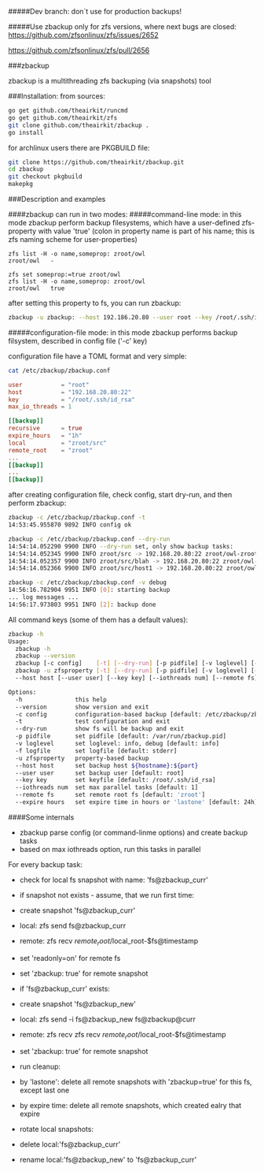 #####Dev branch: don`t use for production backups!

#####Use zbackup only for zfs versions, where next bugs are closed:
https://github.com/zfsonlinux/zfs/issues/2652

https://github.com/zfsonlinux/zfs/pull/2656

###zbackup

zbackup is a multithreading zfs backuping (via snapshots) tool


###Installation:
from sources:
```bash
go get github.com/theairkit/runcmd
go get github.com/theairkit/zfs
git clone github.com/theairkit/zbackup .
go install
```

for archlinux users there are PKGBUILD file:
```bash
git clone https://github.com/theairkit/zbackup.git
cd zbackup
git checkout pkgbuild
makepkg
```

###Description and examples

####zbackup can run in two modes:
#####command-line mode:
in this mode zbackup perform backup filesystems,
which have a user-defined zfs-property with value 'true'
(colon in property name is part of his name;
this is zfs naming scheme for user-properties)
```
zfs list -H -o name,someprop: zroot/owl                 
zroot/owl   -

zfs set someprop:=true zroot/owl
zfs list -H -o name,someprop: zroot/owl
zroot/owl   true
```

after setting this property to fs, you can run zbackup:
```bash
zbackup -u zbackup: --host 192.186.20.80 --user root --key /root/.ssh/id_rsa
```

#####configuration-file mode:
in this mode zbackup performs backup filsystem, described
in config file ('-c' key)

configuration file have a TOML format and very simple:
```bash
cat /etc/zbackup/zbackup.conf
```

```toml
user           = "root"
host           = "192.168.20.80:22"
key            = "/root/.ssh/id_rsa"
max_io_threads = 1

[[backup]]
recursive      = true
expire_hours   = "1h"
local          = "zroot/src"
remote_root    = "zroot"
...
[[backup]]
...
[[backup]]
```

after creating configuration file, check config, start dry-run,
and then perform zbackup:
```bash
zbackup -c /etc/zbackup/zbackup.conf -t
14:53:45.955870 9892 INFO config ok

zbackup -c /etc/zbackup/zbackup.conf --dry-run
14:54:14.052290 9900 INFO --dry-run set, only show backup tasks:
14:54:14.052345 9900 INFO zroot/src -> 192.168.20.80:22 zroot/owl-zroot-src
14:54:14.052357 9900 INFO zroot/src/blah -> 192.168.20.80:22 zroot/owl-zroot-src-blah
14:54:14.052366 9900 INFO zroot/src/host1 -> 192.168.20.80:22 zroot/owl-zroot-src-host1

zbackup -c /etc/zbackup/zbackup.conf -v debug
14:56:16.782904 9951 INFO [0]: starting backup
... log messages ...
14:56:17.973803 9951 INFO [2]: backup done
```

All command keys (some of them has a default values):
```bash
zbackup -h
Usage:
  zbackup -h
  zbackup --version
  zbackup [-c config]    [-t] [--dry-run] [-p pidfile] [-v loglevel] [-f logfile]
  zbackup -u zfsproperty [-t] [--dry-run] [-p pidfile] [-v loglevel] [-f logfile]
  --host host [--user user] [--key key] [--iothreads num] [--remote fs] [--expire hours]

Options:
  -h               this help
  --version        show version and exit
  -c config        configuration-based backup [default: /etc/zbackup/zbackup.conf]
  -t               test configuration and exit
  --dry-run        show fs will be backup and exit
  -p pidfile       set pidfile [default: /var/run/zbackup.pid]
  -v loglevel      set loglevel: info, debug [default: info]
  -f logfile       set logfile [default: stderr]
  -u zfsproperty   property-based backup
  --host host      set backup host ${hostname}:${port}
  --user user      set backup user [default: root]
  --key key        set keyfile [default: /root/.ssh/id_rsa]
  --iothreads num  set max parallel tasks [default: 1]
  --remote fs      set remote root fs [default: 'zroot']
  --expire hours   set expire time in hours or 'lastone' [default: 24h]
```

####Some internals
* zbackup parse config (or command-linme options) and create backup tasks
* based on max iothreads option, run this tasks in parallel

For every backup task:
* check for local fs snapshot with name: 'fs@zbackup_curr'

* if snapshot not exists - assume, that we run first time:
 * create snapshot 'fs@zbackup_curr'
 * local: zfs send fs@zbackup_curr
 * remote: zfs recv $remote_root/$local_root-$fs@timestamp
 * set 'readonly=on' for remote fs
 * set 'zbackup: true' for remote snapshot

* if 'fs@zbackup_curr'  exists:
 * create snapshot 'fs@zbackup_new'
 * local: zfs send -i fs@zbackup_new fs@zbackup@curr
 * remote: zfs recv zfs recv $remote_root/$local_root-$fs@timestamp
 * set 'zbackup: true' for remote snapshot

* run cleanup:
 * by 'lastone': delete all remote snapshots with 'zbackup=true' for this fs, except last one
 * by expire time: delete all remote snapshots, which created ealry that expire

* rotate local snapshots:
 * delete local:'fs@zbackup_curr'
 * rename local:'fs@zbackup_new' to 'fs@zbackup_curr'
